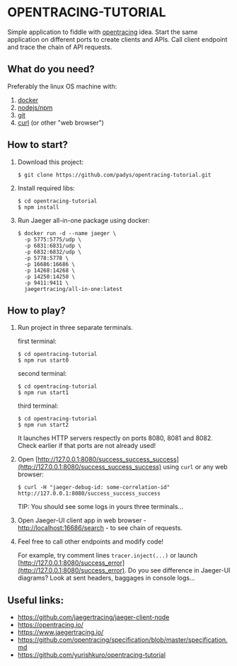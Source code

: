 # OPENTRACING-TUTORIAL

Simple application to fiddle with [opentracing](https://opentracing.io/) idea. Start the same application on different ports to create clients and APIs. Call client endpoint and trace the chain of API requests.

## What do you need?

Preferably the linux OS machine with:

1. [docker](https://www.docker.com/)
2. [nodejs/npm](https://www.npmjs.com/get-npm)
3. [git](https://git-scm.com/downloads)
4. [curl](https://curl.se/) (or other "web browser")

## How to start?

1. Download this project:
    ```
    $ git clone https://github.com/padys/opentracing-tutorial.git
    ```
2. Install required libs:
    ```
    $ cd opentracing-tutorial
    $ npm install
    ```
3. Run Jaeger all-in-one package using docker:
    ```
    $ docker run -d --name jaeger \​
      -p 5775:5775/udp \​
      -p 6831:6831/udp \​
      -p 6832:6832/udp \​
      -p 5778:5778 \​
      -p 16686:16686 \​
      -p 14268:14268 \​
      -p 14250:14250 \​
      -p 9411:9411 \​
      jaegertracing/all-in-one:latest​

    ```

## How to play?

1. Run project in three separate terminals.

    first terminal:
    ```
    $ cd opentracing-tutorial
    $ npm run start0
    ```
    second terminal:
    ```
    $ cd opentracing-tutorial
    $ npm run start1
    ```
    third terminal:
    ```
    $ cd opentracing-tutorial
    $ npm run start2
    ```

    It launches HTTP servers respectly on ports 8080, 8081 and 8082. Check earlier if that ports are not already used!

2. Open [http://127.0.0.1:8080/success_success_success](http://127.0.0.1:8080/success_success_success) using `curl` or any web browser:

    ```
    $ curl -H "jaeger-debug-id: some-correlation-id" http://127.0.0.1:8080/success_success_success

    ```

    TIP: You should see some logs in yours three terminals...

3. Open Jaeger-UI client app in web browser - [http://localhost:16686/search​](http://localhost:16686/search​) - to see chain of requests.

4. Feel free to call other endpoints and modify code!

    For example, try comment lines `tracer.inject(...)` or launch [http://127.0.0.1:8080/success_error](http://127.0.0.1:8080/success_error). Do you see difference in Jaeger-UI diagrams? Look at sent headers, baggages in console logs...

## Useful links:

* https://github.com/jaegertracing/jaeger-client-node
* https://opentracing.io/
* https://www.jaegertracing.io/
* https://github.com/opentracing/specification/blob/master/specification.md
* https://github.com/yurishkuro/opentracing-tutorial
